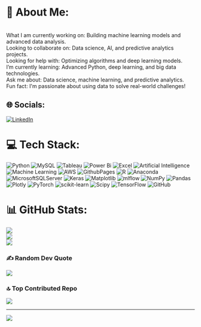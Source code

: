 # 💫 About Me:
<br>What I am currently working on: Building machine learning models and advanced data analysis.
<br>Looking to collaborate on: Data science, AI, and predictive analytics projects.
<br>Looking for help with: Optimizing algorithms and deep learning models.
<br>I’m currently learning: Advanced Python, deep learning, and big data technologies.
<br>Ask me about: Data science, machine learning, and predictive analytics.
<br>Fun fact: I'm passionate about using data to solve real-world challenges!


## 🌐 Socials:
[![LinkedIn](https://img.shields.io/badge/LinkedIn-%230077B5.svg?logo=linkedin&logoColor=white)](https://linkedin.com/in/https://www.linkedin.com/in/bhargav-madishetti-2830a724a) 

# 💻 Tech Stack:
![Python](https://img.shields.io/badge/python-3670A0?style=plastic&logo=python&logoColor=ffdd54) 
![MySQL](https://img.shields.io/badge/mysql-4479A1.svg?style=plastic&logo=mysql&logoColor=white) 
![Tableau](https://img.shields.io/badge/Tableau-E97627?style=plastic&logo=Tableau&logoColor=white) 
![Power Bi](https://img.shields.io/badge/power_bi-F2C811?style=plastic&logo=powerbi&logoColor=black) 
![Excel](https://img.shields.io/badge/Microsoft_Excel-217346?style=plastic&logo=microsoft-excel&logoColor=white) 
![Artificial Intelligence](https://img.shields.io/badge/Artificial%20Intelligence-%230000FF.svg?style=plastic&logo=ai&logoColor=white) 
![Machine Learning](https://img.shields.io/badge/Machine%20Learning-%23008080.svg?style=plastic&logo=ml&logoColor=white) 
![AWS](https://img.shields.io/badge/AWS-%23FF9900.svg?style=plastic&logo=amazon-aws&logoColor=white) 
![GithubPages](https://img.shields.io/badge/github%20pages-121013?style=plastic&logo=github&logoColor=white) 
![R](https://img.shields.io/badge/r-%23276DC3.svg?style=plastic&logo=r&logoColor=white) 
![Anaconda](https://img.shields.io/badge/Anaconda-%2344A833.svg?style=plastic&logo=anaconda&logoColor=white) 
![MicrosoftSQLServer](https://img.shields.io/badge/Microsoft%20SQL%20Server-CC2927?style=plastic&logo=microsoft%20sql%20server&logoColor=white) 
![Keras](https://img.shields.io/badge/Keras-%23D00000.svg?style=plastic&logo=Keras&logoColor=white) 
![Matplotlib](https://img.shields.io/badge/Matplotlib-%23ffffff.svg?style=plastic&logo=Matplotlib&logoColor=black) 
![mlflow](https://img.shields.io/badge/mlflow-%23d9ead3.svg?style=plastic&logo=numpy&logoColor=blue) 
![NumPy](https://img.shields.io/badge/numpy-%23013243.svg?style=plastic&logo=numpy&logoColor=white) 
![Pandas](https://img.shields.io/badge/pandas-%23150458.svg?style=plastic&logo=pandas&logoColor=white) 
![Plotly](https://img.shields.io/badge/Plotly-%233F4F75.svg?style=plastic&logo=plotly&logoColor=white) 
![PyTorch](https://img.shields.io/badge/PyTorch-%23EE4C2C.svg?style=plastic&logo=PyTorch&logoColor=white) 
![scikit-learn](https://img.shields.io/badge/scikit--learn-%23F7931E.svg?style=plastic&logo=scikit-learn&logoColor=white) 
![Scipy](https://img.shields.io/badge/SciPy-%230C55A5.svg?style=plastic&logo=scipy&logoColor=%white) 
![TensorFlow](https://img.shields.io/badge/TensorFlow-%23FF6F00.svg?style=plastic&logo=TensorFlow&logoColor=white) 
![GitHub](https://img.shields.io/badge/github-%23121011.svg?style=plastic&logo=github&logoColor=white)


# 📊 GitHub Stats:
![](https://github-readme-stats.vercel.app/api?username=madishetti2000&theme=dark&hide_border=true&include_all_commits=true&count_private=true)<br/>
![](https://github-readme-streak-stats.herokuapp.com/?user=madishetti2000&theme=dark&hide_border=true)<br/>
![](https://github-readme-stats.vercel.app/api/top-langs/?username=madishetti2000&theme=dark&hide_border=true&include_all_commits=true&count_private=true&layout=compact)


### ✍️ Random Dev Quote
![](https://quotes-github-readme.vercel.app/api?type=horizontal&theme=dark)

### 🔝 Top Contributed Repo
![](https://github-contributor-stats.vercel.app/api?username=madishetti2000&limit=5&theme=dark&combine_all_yearly_contributions=true)

---
[![](https://visitcount.itsvg.in/api?id=madishetti2000&icon=0&color=0)](https://visitcount.itsvg.in)

<!-- Proudly created with GPRM ( https://gprm.itsvg.in ) -->
